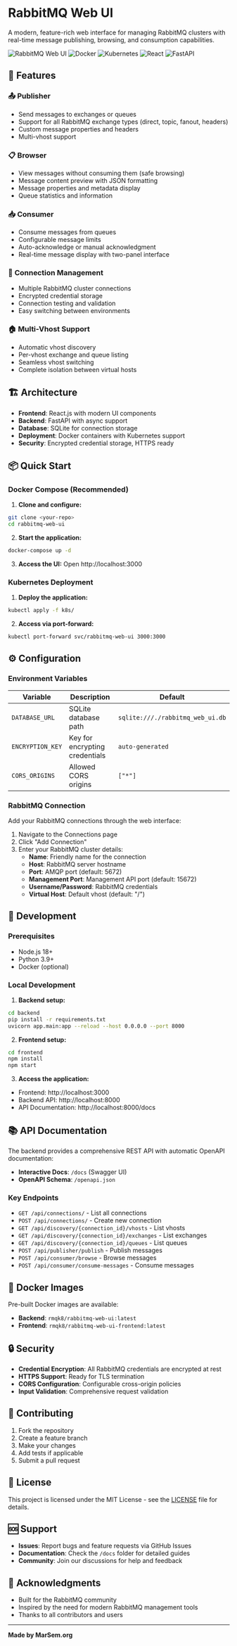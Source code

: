 # RabbitMQ Web UI

A modern, feature-rich web interface for managing RabbitMQ clusters with real-time message publishing, browsing, and consumption capabilities.

![RabbitMQ Web UI](https://img.shields.io/badge/RabbitMQ-Web%20UI-orange)
![Docker](https://img.shields.io/badge/Docker-Ready-blue)
![Kubernetes](https://img.shields.io/badge/Kubernetes-Native-green)
![React](https://img.shields.io/badge/React-Frontend-61dafb)
![FastAPI](https://img.shields.io/badge/FastAPI-Backend-009688)

## 🚀 Features

### 📤 **Publisher**
- Send messages to exchanges or queues
- Support for all RabbitMQ exchange types (direct, topic, fanout, headers)
- Custom message properties and headers
- Multi-vhost support

### 📋 **Browser** 
- View messages without consuming them (safe browsing)
- Message content preview with JSON formatting
- Message properties and metadata display
- Queue statistics and information

### 📥 **Consumer**
- Consume messages from queues
- Configurable message limits
- Auto-acknowledge or manual acknowledgment
- Real-time message display with two-panel interface

### 🔗 **Connection Management**
- Multiple RabbitMQ cluster connections
- Encrypted credential storage
- Connection testing and validation
- Easy switching between environments

### 🏠 **Multi-Vhost Support**
- Automatic vhost discovery
- Per-vhost exchange and queue listing
- Seamless vhost switching
- Complete isolation between virtual hosts

## 🏗️ Architecture

- **Frontend**: React.js with modern UI components
- **Backend**: FastAPI with async support
- **Database**: SQLite for connection storage
- **Deployment**: Docker containers with Kubernetes support
- **Security**: Encrypted credential storage, HTTPS ready

## 📦 Quick Start

### Docker Compose (Recommended)

1. **Clone and configure:**
```bash
git clone <your-repo>
cd rabbitmq-web-ui
```

2. **Start the application:**
```bash
docker-compose up -d
```

3. **Access the UI:**
Open http://localhost:3000

### Kubernetes Deployment

1. **Deploy the application:**
```bash
kubectl apply -f k8s/
```

2. **Access via port-forward:**
```bash
kubectl port-forward svc/rabbitmq-web-ui 3000:3000
```

## ⚙️ Configuration

### Environment Variables

| Variable | Description | Default |
|----------|-------------|---------|
| `DATABASE_URL` | SQLite database path | `sqlite:///./rabbitmq_web_ui.db` |
| `ENCRYPTION_KEY` | Key for encrypting credentials | `auto-generated` |
| `CORS_ORIGINS` | Allowed CORS origins | `["*"]` |

### RabbitMQ Connection

Add your RabbitMQ connections through the web interface:

1. Navigate to the Connections page
2. Click "Add Connection"
3. Enter your RabbitMQ cluster details:
   - **Name**: Friendly name for the connection
   - **Host**: RabbitMQ server hostname
   - **Port**: AMQP port (default: 5672)
   - **Management Port**: Management API port (default: 15672)
   - **Username/Password**: RabbitMQ credentials
   - **Virtual Host**: Default vhost (default: "/")

## 🔧 Development

### Prerequisites
- Node.js 18+
- Python 3.9+
- Docker (optional)

### Local Development

1. **Backend setup:**
```bash
cd backend
pip install -r requirements.txt
uvicorn app.main:app --reload --host 0.0.0.0 --port 8000
```

2. **Frontend setup:**
```bash
cd frontend
npm install
npm start
```

3. **Access the application:**
- Frontend: http://localhost:3000
- Backend API: http://localhost:8000
- API Documentation: http://localhost:8000/docs

## 📚 API Documentation

The backend provides a comprehensive REST API with automatic OpenAPI documentation:

- **Interactive Docs**: `/docs` (Swagger UI)
- **OpenAPI Schema**: `/openapi.json`

### Key Endpoints

- `GET /api/connections/` - List all connections
- `POST /api/connections/` - Create new connection
- `GET /api/discovery/{connection_id}/vhosts` - List vhosts
- `GET /api/discovery/{connection_id}/exchanges` - List exchanges
- `GET /api/discovery/{connection_id}/queues` - List queues
- `POST /api/publisher/publish` - Publish messages
- `POST /api/consumer/browse` - Browse messages
- `POST /api/consumer/consume-messages` - Consume messages

## 🐳 Docker Images

Pre-built Docker images are available:

- **Backend**: `rmqk8/rabbitmq-web-ui:latest`
- **Frontend**: `rmqk8/rabbitmq-web-ui-frontend:latest`

## 🔒 Security

- **Credential Encryption**: All RabbitMQ credentials are encrypted at rest
- **HTTPS Support**: Ready for TLS termination
- **CORS Configuration**: Configurable cross-origin policies
- **Input Validation**: Comprehensive request validation

## 🤝 Contributing

1. Fork the repository
2. Create a feature branch
3. Make your changes
4. Add tests if applicable
5. Submit a pull request

## 📄 License

This project is licensed under the MIT License - see the [LICENSE](LICENSE) file for details.

## 🆘 Support

- **Issues**: Report bugs and feature requests via GitHub Issues
- **Documentation**: Check the `/docs` folder for detailed guides
- **Community**: Join our discussions for help and feedback

## 🙏 Acknowledgments

- Built for the RabbitMQ community
- Inspired by the need for modern RabbitMQ management tools
- Thanks to all contributors and users

---

**Made by MarSem.org**

